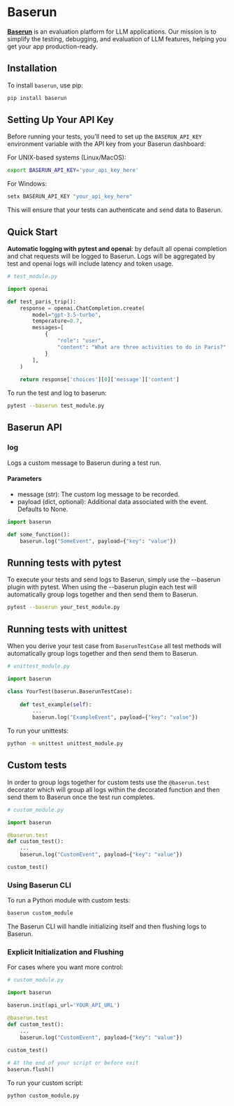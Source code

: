 # Baserun

**[Baserun](https://baserun.ai)** is an evaluation platform for LLM applications. Our mission is to simplify the testing, debugging, and evaluation of LLM features, helping you get your app production-ready.

## Installation

To install `baserun`, use pip:

```bash
pip install baserun
```

## Setting Up Your API Key

Before running your tests, you'll need to set up the `BASERUN_API_KEY` environment variable with the API key from your Baserun dashboard:

For UNIX-based systems (Linux/MacOS):
```bash
export BASERUN_API_KEY='your_api_key_here'
```

For Windows:
```bash
setx BASERUN_API_KEY "your_api_key_here"
```
This will ensure that your tests can authenticate and send data to Baserun.

## Quick Start

**Automatic logging with pytest and openai**: by default all openai completion and chat requests will be logged to Baserun.
Logs will be aggregated by test and openai logs will include latency and token usage.

```python
# test_module.py

import openai

def test_paris_trip():
    response = openai.ChatCompletion.create(
        model="gpt-3.5-turbo",
        temperature=0.7,
        messages=[
            {
                "role": "user",
                "content": "What are three activities to do in Paris?"
            }
        ],
    )
    
    return response['choices'][0]['message']['content']
```

To run the test and log to baserun:

```bash
pytest --baserun test_module.py
```

## Baserun API

### log
Logs a custom message to Baserun during a test run.

#### Parameters
* message (str): The custom log message to be recorded.
* payload (dict, optional): Additional data associated with the event. Defaults to None.

```python
import baserun

def some_function():
    baserun.log("SomeEvent", payload={"key": "value"})
```


## Running tests with pytest
To execute your tests and send logs to Baserun, simply use the --baserun plugin with pytest. When using the --baserun plugin each test will automatically group logs together and then send them to Baserun.

```bash
pytest --baserun your_test_module.py
```

## Running tests with unittest
When you derive your test case from `BaserunTestCase` all test methods will automatically group logs together and then send them to Baserun.
```python
# unittest_module.py

import baserun

class YourTest(baserun.BaserunTestCase):
    
    def test_example(self):
        ...
        baserun.log("ExampleEvent", payload={"key": "value"})
```

To run your unittests:

```bash
python -m unittest unittest_module.py
```

## Custom tests
In order to group logs together for custom tests use the `@baserun.test` decorator which will group all logs within the decorated function and then send them to Baserun once the test run completes.

```python
# custom_module.py

import baserun

@baserun.test
def custom_test():
    ...
    baserun.log("CustomEvent", payload={"key": "value"})

custom_test()
```

### Using Baserun CLI
To run a Python module with custom tests:

```bash
baserun custom_module
```

The Baserun CLI will handle initializing itself and then flushing logs to Baserun. 

### Explicit Initialization and Flushing
For cases where you want more control:
```python
# custom_module.py

import baserun

baserun.init(api_url='YOUR_API_URL')

@baserun.test
def custom_test():
    ...
    baserun.log("CustomEvent", payload={"key": "value"})
    
custom_test()

# At the end of your script or before exit
baserun.flush()
```

To run your custom script:

```bash
python custom_module.py
```